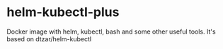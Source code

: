# helm-kubectl-plus
Docker image with helm, kubectl, bash and some other useful tools. It's based on dtzar/helm-kubectl
